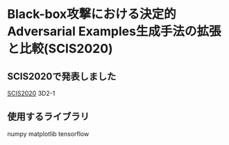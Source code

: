 # Black-box攻撃における決定的Adversarial Examples生成手法の拡張と比較(SCIS2020)



## SCIS2020で発表しました
[SCIS2020](https://www.iwsec.org/scis/2020/) 3D2-1

## 使用するライブラリ
  numpy
  matplotlib
  tensorflow
